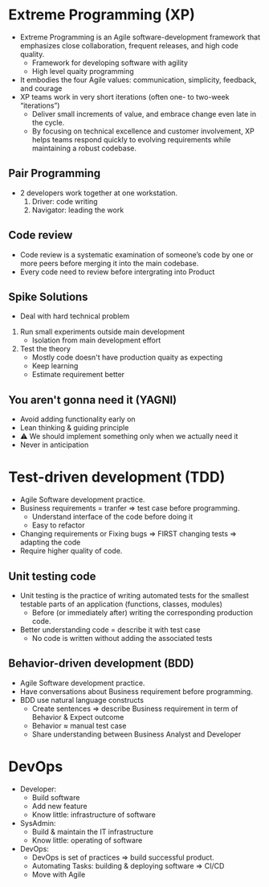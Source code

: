# Extreme Programming (XP)

- Extreme Programming is an Agile software-development framework that emphasizes close collaboration, frequent releases, and high code quality.
    - Framework for developing software with agility
    - High level quaity programming
- It embodies the four Agile values: communication, simplicity, feedback, and courage
- XP teams work in very short iterations (often one- to two-week “iterations”)
    - Deliver small increments of value, and embrace change even late in the cycle. 
    - By focusing on technical excellence and customer involvement, XP helps teams respond quickly to evolving requirements while maintaining a robust codebase.

## Pair Programming

- 2 developers work together at one workstation. 
    1. Driver: code writing
    2. Navigator: leading the work

## Code review

- Code review is a systematic examination of someone’s code by one or more peers before merging it into the main codebase.
- Every code need to review before intergrating into Product

## Spike Solutions

- Deal with hard technical problem
1. Run small experiments outside main development
    - Isolation from main development effort
2. Test the theory
    - Mostly code doesn't have production quaity as expecting
    - Keep learning
    - Estimate requirement better

## You aren't gonna need it (YAGNI)

- Avoid adding functionality early on
- Lean thinking & guiding principle
- ⚠️ We should implement something only when we actually need it
- Never in anticipation

# Test-driven development (TDD)

- Agile Software development practice.
- Business requirements = tranfer => test case before programming.
    - Understand interface of the code before doing it
    - Easy to refactor
- Changing requirements or Fixing bugs => FIRST changing tests => adapting the code
- Require higher quality of code.

## Unit testing code

- Unit testing is the practice of writing automated tests for the smallest testable parts of an application (functions, classes, modules) 
    - Before (or immediately after) writing the corresponding production code. 
- Better understanding code = describe it with test case
    - No code is written without adding the associated tests

## Behavior-driven development (BDD)

- Agile Software development practice.
- Have conversations about Business requirement before programming.
- BDD use natural language constructs
    - Create sentences => describe Business requirement in term of Behavior & Expect outcome
    - Behavior ≈ manual test case
    - Share understanding between Business Analyst and Developer

# DevOps

- Developer:
    - Build software
    - Add new feature
    - Know little: infrastructure of software
- SysAdmin:
    - Build & maintain the IT infrastructure
    - Know little: operating of software
- DevOps:
    - DevOps is set of practices => build successful product.
    - Automating Tasks: building & deploying software => CI/CD
    - Move with Agile